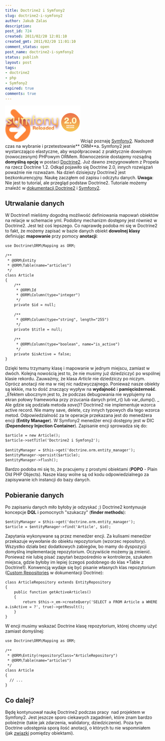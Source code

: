 ```yaml
---
title: Doctrine2 i Symfony2
slug: doctrine2-i-symfony2
author: Jakub Zalas
description: 
post_id: 724
created: 2011/02/20 12:01:10
created_gmt: 2011/02/20 11:01:10
comment_status: open
post_name: doctrine2-i-symfony2
status: publish
layout: post
tags:
- doctrine2
- php
- Symfony2
expired: true
comments: true
---
```


![Symfony2 i Doctrine](/uploads/wp//2011/02/symfony2-doctrine-logos.png)Wciąż poznaję [Symfony2](http://symfony-reloaded.org/). Nadszedł czas na wybranie i przetestowanie** ORM**a. Symfony2 jest wystarczająco elastyczne, aby współpracować z praktycznie dowolnym (nowoczesnym) PHPowym ORMem. Równocześnie dostajemy rozsądną **domyślną opcję** w postaci [Doctrine2](http://www.doctrine-project.org/). Już dawno zrezygnowałem z Propela na rzecz Doctrine 1.2. Odkąd pojawiło się Doctrine 2.0, innych rozwiązań poważnie nie rozważam. Na dzień dzisiejszy Doctrine2 jest bezkonkurencyjny. Naukę zacząłem od zapisu i odczytu danych. **Uwaga**: Nie jest to tutorial, ale przegląd podstaw Doctrine2. Tutoriale możemy znaleźć w [dokumentacji Doctrine2](http://www.doctrine-project.org/docs/orm/2.0/en/#tutorials) i [Symfony2](http://docs.symfony-reloaded.org/guides/doctrine/orm/index.html).

## Utrwalanie danych

W Doctrine1 mieliśmy dogodną możliwość definiowania mapowań obiektów na relacje w schemacie yml. Podobny mechanizm dostępny jest również w Doctrine2. Jest też coś lepszego. Co naprawdę podoba mi się w Doctrine2 to fakt, że możemy zapisać w bazie danych obiekt **dowolnej klasy** definiując **mapowanie** przy pomocy **anotacji**: 
    
    
    use Doctrine\ORM\Mapping as ORM;
    
    /**
     * @ORM\Entity
     * @ORM\Table(name="articles")
     */
    class Article
    {
        /**
         * @ORM\Id
         * @ORM\Column(type="integer")
         */
        private $id = null;
    
        /**
         * @ORM\Column(type="string", length="255")
         */
        private $title = null;
    
        /**
         * @ORM\Column(type="boolean", name="is_active")
         */
        private $isActive = false;
    }

Dzięki temu trzymamy klasę i mapowanie w jednym miejscu, zamiast w dwóch. Kolejną nowością jest to, że nie musimy już dziedziczyć po wspólnej klasie rekordu. Zauważmy, że klasa _Article_ nie dziedziczy po niczym. Oprócz anotacji nie ma w niej nic nadzwyczajnego. Ponieważ nasze obiekty są lekkie, ma to dość znaczący wypływ na **wydajność** i **pamięciożerność**. _Efektem ubocznym jest to, że podczas debugowania nie wyplujemy na ekran połowy frameworka przy zrzucania danych print_r() lub var_dump(). _ Ale gdzie się podziała metoda _save()_? Doctrine2 nie implementuje wzorca active record. Nie mamy save, delete, czy innych typowych dla tego wzorca metod. Odpowiedzialność za te operacje przekazana jest do menedżera encji (**Entity Manager**). W Symfony2 menedżer encji dostępny jest w DIC (**Dependency Injection Container**). Zapisanie encji sprowadza się do: 
    
    
    $article = new Article();
    $article->setTitle('Doctrine2 i Symfony2');
    
    $entityManager = $this->get('doctrine.orm.entity_manager');
    $entityManager->persist($article);
    $entityManager->flush();

Bardzo podoba mi się to, że pracujemy z prostymi obiektami (**POPO** - Plain Old PHP Objects). Nasze klasy wolne są od kodu odpowiedzialnego za zapisywanie ich instancji do bazy danych. 

## Pobieranie danych

Po zapisaniu danych miło byłoby je odzyskać ;) Doctrine2 kontynuuje koncepcje **DQL** i pomocnych "szukaczy" (**finder methods**): 
    
    
    $entityManager = $this->get('doctrine.orm.entity_manager');
    $article = $entityManager->find('Article', $id);

Zapytania wykonywane są przez menedżer encji. Za kulisami menedżer przekazuje wywołanie do obiektu repozytorium (wzorzec repository). Wszystko działa bez dodatkowych zabiegów, bo mamy do dyspozycji domyślną implementację repozytorium. Oczywiście możemy ją zmienić. Ponieważ nie lubię pisać zapytań bezpośrednio w kontrolerze, szukałem miejsca, gdzie byłoby im lepiej (czegoś podobnego do klas *Table z Doctrine1). Konwencją wydaje się być pisanie własnych klas repozytorium ([Custom Repositories](http://www.doctrine-project.org/docs/orm/2.0/en/reference/working-with-objects.html#custom-repositories) w dokumentacji Doctrine): 
    
    
    class ArticleRepository extends EntityRepository
    {
        public function getActiveArticles()
        {
            return $this->_em->createQuery('SELECT a FROM Article a WHERE a.isActive = ?', true)->getResult();
        }
    }

W encji musimy wskazać Doctrine klasę repozytorium, której chcemy użyć zamiast domyślnej: 
    
    
    use Doctrine\ORM\Mapping as ORM;
    
    /**
     * @ORM\Entity(repositoryClass="ArticleRepository")
     * @ORM\Table(name="articles")
     */
    class Article
    {
      // ...
    }

## Co dalej?

Będę kontynuował naukę Doctrine2 podczas pracy  nad projektem w Symfony2. Jest jeszcze sporo ciekawych zagadnień, które znam bardzo pobieżnie (takie jak zdarzenia, walidatory, dziedziczenie). Poza tym Doctrine udostępnia sporą ilość anotacji, o których tu nie wspomniałem (jak [związki](http://www.doctrine-project.org/docs/orm/2.0/en/reference/association-mapping.html) pomiędzy obiektami).
